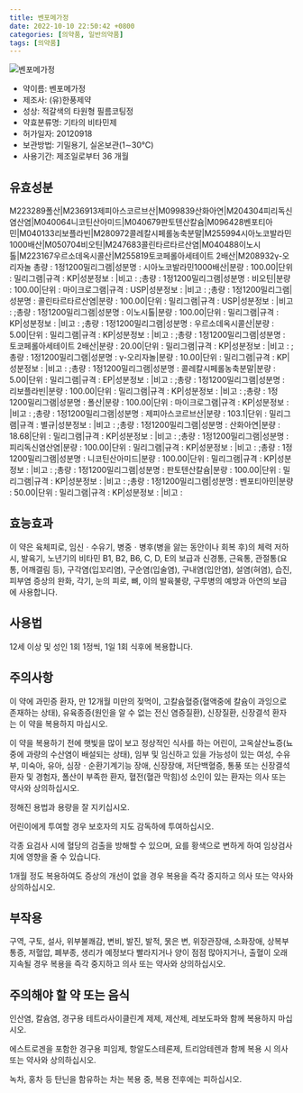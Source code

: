 ```yaml
---
title: 벤포메가정
date: 2022-10-10 22:50:42 +0800
categories: [의약품, 일반의약품]
tags: [의약품]
---
```

![벤포메가정](https://nedrug.mfds.go.kr/pbp/cmn/itemImageDownload/146031588583700076)

- 약이름: 벤포메가정
- 제조사: (유)한풍제약
- 성상: 적갈색의 타원형 필름코팅정
- 약효분류명: 기타의 비타민제
- 허가일자: 20120918
- 보관방법: 기밀용기, 실온보관(1∼30℃)
- 사용기간: 제조일로부터 36 개월
## 유효성분
M223289폴산|M236913제피아스코르브산|M099839산화아연|M204304피리독신염산염|M040064니코틴산아미드|M040679판토텐산칼슘|M096428벤포티아민|M040133리보플라빈|M280972콜레칼시페롤농축분말|M255994시아노코발라민1000배산|M050704비오틴|M247683콜린타르타르산염|M040488이노시톨|M223167우르소데옥시콜산|M255819토코페롤아세테이트 2배산|M208932γ-오리자놀
총량 : 1정1200밀리그램|성분명 : 시아노코발라민1000배산|분량 : 100.00|단위 : 밀리그램|규격 : KP|성분정보 : |비고 : ;총량 : 1정1200밀리그램|성분명 : 비오틴|분량 : 100.00|단위 : 마이크로그램|규격 : USP|성분정보 : |비고 : ;총량 : 1정1200밀리그램|성분명 : 콜린타르타르산염|분량 : 100.00|단위 : 밀리그램|규격 : USP|성분정보 : |비고 : ;총량 : 1정1200밀리그램|성분명 : 이노시톨|분량 : 100.00|단위 : 밀리그램|규격 : KP|성분정보 : |비고 : ;총량 : 1정1200밀리그램|성분명 : 우르소데옥시콜산|분량 : 5.00|단위 : 밀리그램|규격 : KP|성분정보 : |비고 : ;총량 : 1정1200밀리그램|성분명 : 토코페롤아세테이트 2배산|분량 : 20.00|단위 : 밀리그램|규격 : KP|성분정보 : |비고 : ;총량 : 1정1200밀리그램|성분명 : γ-오리자놀|분량 : 10.00|단위 : 밀리그램|규격 : KP|성분정보 : |비고 : ;총량 : 1정1200밀리그램|성분명 : 콜레칼시페롤농축분말|분량 : 5.00|단위 : 밀리그램|규격 : EP|성분정보 : |비고 : ;총량 : 1정1200밀리그램|성분명 : 리보플라빈|분량 : 100.00|단위 : 밀리그램|규격 : KP|성분정보 : |비고 : ;총량 : 1정1200밀리그램|성분명 : 폴산|분량 : 100.00|단위 : 마이크로그램|규격 : KP|성분정보 : |비고 : ;총량 : 1정1200밀리그램|성분명 : 제피아스코르브산|분량 : 103.1|단위 : 밀리그램|규격 : 별규|성분정보 : |비고 : ;총량 : 1정1200밀리그램|성분명 : 산화아연|분량 : 18.68|단위 : 밀리그램|규격 : KP|성분정보 : |비고 : ;총량 : 1정1200밀리그램|성분명 : 피리독신염산염|분량 : 100.00|단위 : 밀리그램|규격 : KP|성분정보 : |비고 : ;총량 : 1정1200밀리그램|성분명 : 니코틴산아미드|분량 : 100.00|단위 : 밀리그램|규격 : KP|성분정보 : |비고 : ;총량 : 1정1200밀리그램|성분명 : 판토텐산칼슘|분량 : 100.00|단위 : 밀리그램|규격 : KP|성분정보 : |비고 : ;총량 : 1정1200밀리그램|성분명 : 벤포티아민|분량 : 50.00|단위 : 밀리그램|규격 : KP|성분정보 : |비고 :
## 효능효과
이 약은 육체피로, 임신ㆍ수유기, 병중ㆍ병후(병을 앓는 동안이나 회복 후)의 체력 저하 시, 발육기, 노년기의 비타민 B1, B2, B6, C, D, E의 보급과 신경통, 근육통, 관절통(요통, 어깨결림 등), 구각염(입꼬리염), 구순염(입술염), 구내염(입안염), 설염(혀염), 습진, 피부염 증상의 완화, 각기, 눈의 피로, 뼈, 이의 발육불량, 구루병의 예방과 아연의 보급에 사용합니다.

## 사용법
12세 이상 및 성인 1회 1정씩, 1일 1회 식후에 복용합니다.

## 주의사항
이 약에 과민증 환자, 만 12개월 미만의 젖먹이, 고칼슘혈증(혈액중에 칼슘이 과잉으로 존재하는 상태), 유육종증(원인을 알 수 없는 전신 염증질환), 신장질환, 신장결석 환자는 이 약을 복용하지 마십시오.

이 약을 복용하기 전에 햇빛을 많이 보고 정상적인 식사를 하는 어린이, 고옥살산뇨증(뇨중에 과량의 수산염이 배설되는 상태), 임부 및 임신하고 있을 가능성이 있는 여성, 수유부, 미숙아, 유아, 심장ㆍ순환기계기능 장애, 신장장애, 저단백혈증, 통풍 또는 신장결석 환자 및 경험자, 폴산이 부족한 환자, 혈전(혈관 막힘)성 소인이 있는 환자는 의사 또는 약사와 상의하십시오.

정해진 용법과 용량을 잘 지키십시오.

어린이에게 투여할 경우 보호자의 지도 감독하에 투여하십시오.

각종 요검사 시에 혈당의 검출을 방해할 수 있으며, 요를 황색으로 변하게 하여 임상검사치에 영향을 줄 수 있습니다.

1개월 정도 복용하여도 증상의 개선이 없을 경우 복용을 즉각 중지하고 의사 또는 약사와 상의하십시오.

## 부작용
구역, 구토, 설사, 위부불쾌감, 변비, 발진, 발적, 묽은 변, 위장관장애, 소화장애, 상복부통증, 저혈압, 폐부종, 생리가 예정보다 빨라지거나 양이 점점 많아지거나, 출혈이 오래 지속될 경우 복용을 즉각 중지하고 의사 또는 약사와 상의하십시오.

## 주의해야 할 약 또는 음식
인산염, 칼슘염, 경구용 테트라사이클린계 제제, 제산제, 레보도파와 함께 복용하지 마십시오.

에스트로겐을 포함한 경구용 피임제, 항알도스테론제, 트리암테렌과 함께 복용 시 의사 또는 약사와 상의하십시오.

녹차, 홍차 등 탄닌을 함유하는 차는 복용 중, 복용 전후에는 피하십시오.

